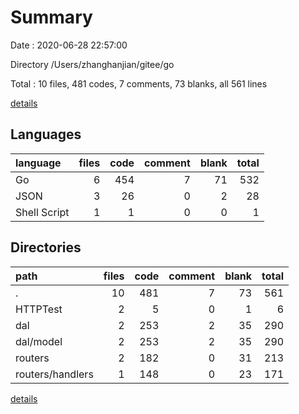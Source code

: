 # Summary

Date : 2020-06-28 22:57:00

Directory /Users/zhanghanjian/gitee/go

Total : 10 files,  481 codes, 7 comments, 73 blanks, all 561 lines

[details](details.md)

## Languages
| language | files | code | comment | blank | total |
| :--- | ---: | ---: | ---: | ---: | ---: |
| Go | 6 | 454 | 7 | 71 | 532 |
| JSON | 3 | 26 | 0 | 2 | 28 |
| Shell Script | 1 | 1 | 0 | 0 | 1 |

## Directories
| path | files | code | comment | blank | total |
| :--- | ---: | ---: | ---: | ---: | ---: |
| . | 10 | 481 | 7 | 73 | 561 |
| HTTPTest | 2 | 5 | 0 | 1 | 6 |
| dal | 2 | 253 | 2 | 35 | 290 |
| dal/model | 2 | 253 | 2 | 35 | 290 |
| routers | 2 | 182 | 0 | 31 | 213 |
| routers/handlers | 1 | 148 | 0 | 23 | 171 |

[details](details.md)